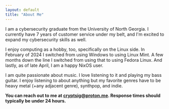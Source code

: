 ```yaml
---
layout: default
title: "About Me"
---
```


I am a cybersecurity graduate from the University of North Georgia. I currently have 7 years of customer service under my belt, and I'm excited to expand my cybersecurity skills as well.

I enjoy computing as a hobby, too, specifically on the Linux side. In February of 2024 I switched from using Windows to using Linux Mint. A few months down the line I switched from using that to using Fedora Linux. And lastly, as of late April, I am a happy NixOS user.

I am quite passionate about music. I love listening to it and playing my bass guitar. I enjoy listening to about anything but my favorite genres have to be heavy metal (+any adjacent genre), synthpop, and indie. 

**You can reach out to me at [cryptsig@proton.me](mailto:cryptsig@proton.me). Response times should typically be under 24 hours.**